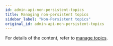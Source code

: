 ```yaml
---
id: admin-api-non-persistent-topics
title: Managing non-persistent topics
sidebar_label: "Non-Persistent topics"
original_id: admin-api-non-persistent-topics
---
```


For details of the content, refer to [manage topics](admin-api-topics).
